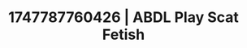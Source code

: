 ---
categories:
- Lustful narration
- Cosmic sensuality
- Close contact
- Sensual touch
- Rough sex
image: /assets/images/1747787760426.jpg
layout: post
seo:
  description: Featured content with premium ABDL Play, Scat Fetish. HD images available.
  keywords: ABDL Play, Scat Fetish
  og_image: /assets/images/1747787760426.jpg
  schema_type: VisualArtwork
tags:
- '#1747787760426'
- ABDL Play
- Scat Fetish
title: 1747787760426 | ABDL Play Scat Fetish
---